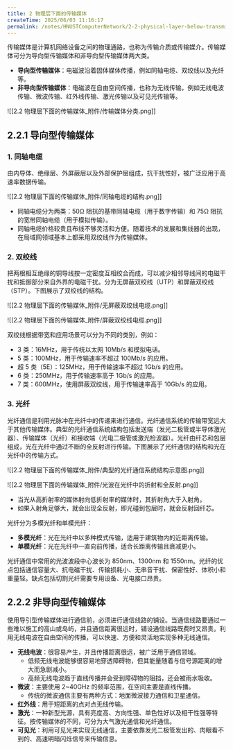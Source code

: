 ```yaml
---
title: 2 物理层下面的传输媒体
createTime: 2025/06/03 11:16:17
permalink: /notes/HNUSTComputerNetwork/2-2-physical-layer-below-transmission-media/
---
```


传输媒体是计算机网络设备之间的物理通路，也称为传输介质或传输媒介。传输媒体可分为导向型传输媒体和非导向型传输媒体两大类。

- **导向型传输媒体**：电磁波沿着固体媒体传播，例如同轴电缆、双绞线以及光纤等。
- **非导向型传输媒体**：电磁波在自由空间传播，也称为无线传输，例如无线电波传输、微波传输、红外线传输、激光传输以及可见光传输等。

![[2.2 物理层下面的传输媒体_附件/传输媒体分类.png]]

## **2.2.1 导向型传输媒体**

### **1. 同轴电缆**

由内导体、绝缘层、外屏蔽层以及外部保护层组成，抗干扰性好，被广泛应用于高速率数据传输。

![[2.2 物理层下面的传输媒体_附件/同轴电缆的结构.png]]

- 同轴电缆分为两类：50Ω 阻抗的基带同轴电缆（用于数字传输）和 75Ω 阻抗的宽带同轴电缆（用于模拟传输）。
- 同轴电缆价格较贵且布线不够灵活和方便。随着技术的发展和集线器的出现，在局域网领域基本上都采用双绞线作为传输媒体。

### 2. 双绞线

把两根相互绝缘的铜导线按一定密度互相绞合而成，可以减少相邻导线间的电磁干扰和抵御部分来自外界的电磁干扰。分为无屏蔽双绞线（UTP）和屏蔽双绞线（STP）。下图展示了双绞线的结构。

![[2.2 物理层下面的传输媒体_附件/无屏蔽双绞线电缆.png]]

![[2.2 物理层下面的传输媒体_附件/屏蔽双绞线电缆.png]]

双绞线根据带宽和应用场景可以分为不同的类别，例如：

- 3 类：16MHz，用于传统以太网 10Mb/s 和模拟电话。
- 5 类：100MHz，用于传输速率不超过 100Mb/s 的应用。
- 超 5 类（5E）：125MHz，用于传输速率不超过 1Gb/s 的应用。
- 6 类：250MHz，用于传输速率高于 1Gb/s 的应用。
- 7 类：600MHz，使用屏蔽双绞线，用于传输速率高于 10Gb/s 的应用。

### 3. 光纤

光纤通信是利用光脉冲在光纤中的传递来进行通信。光纤通信系统的传输带宽远大于其他传输媒体。典型的光纤通信系统结构包括发送端（发光二极管或半导体激光器）、传输媒体（光纤）和接收端（光电二极管或激光检波器）。光纤由纤芯和包层组成，光在光纤中通过不断的全反射进行传输。下图展示了光纤通信的结构和光在光纤中的传输方式。

![[2.2 物理层下面的传输媒体_附件/典型的光纤通信系统结构示意图.png]]

![[2.2 物理层下面的传输媒体_附件/光波在光纤中的折射和全反射.png]]

- 当光从高折射率的媒体射向低折射率的媒体时，其折射角大于入射角。
- 如果入射角足够大，就会出现全反射，即光碰到包层时，就会反射回纤芯。

光纤分为多模光纤和单模光纤：

- **多模光纤**：光在光纤中以多种模式传输，适用于建筑物内的近距离传输。
- **单模光纤**：光在光纤中一直向前传播，适合长距离传输且衰减更小。

光纤通信中常用的光波波段中心波长为 850nm、1300nm 和 1550nm。光纤的优点包括通信容量大、抗电磁干扰、传输损耗小、无串音干扰、保密性好、体积小和重量轻。缺点包括切割光纤需要专用设备、光电接口昂贵。

## **2.2.2 非导向型传输媒体**

使用导引型传输媒体进行通信前，必须进行通信线路的铺设。当通信线路要通过一些难以施工的高山或岛屿，并且通信距离很远时，铺设通信线路既费时又昂贵。利用无线电波在自由空间的传播，可以快速、方便和灵活地实现多种无线通信。

- **无线电波**：很容易产生，并且传播距离很远，被广泛用于通信领域。
    - 低频无线电波能够很容易地穿透障碍物，但其能量随着与信号源距离的增大而急剧减小。
    - 高频无线电波趋于直线传播并会受到障碍物的阻挡，还会被雨水吸收。
- **微波**：主要使用 2~40GHz 的频率范围，在空间主要是直线传播。
    - 传统的微波通信主要有两种方式：地面微波接力通信和卫星通信。
- **红外线**：用于短距离的点对点无线传输。
- **激光**：一种新型光源，具有亮度高、方向性强、单色性好以及相干性强等特征。按传输媒体的不同，可分为大气激光通信和光纤通信。
- **可见光**：利用可见光来实现无线通信，主要依靠发光二极管发出的、肉眼看不到的、高速明暗闪烁信号来传输信息。